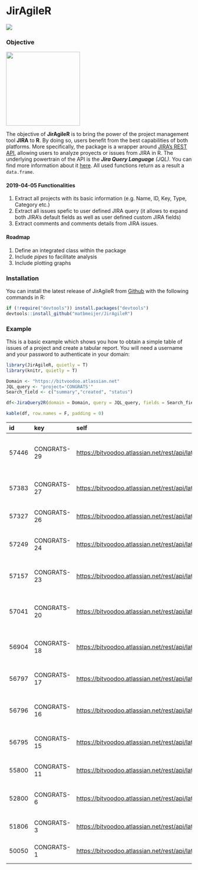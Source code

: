 JirAgileR
================

<img src="https://travis-ci.org/matbmeijer/JirAgileR.svg?branch=master"/>

### Objective

<img src="https://www.atlassian.com/dam/jcr:e33efd9e-e0b8-4d61-a24d-68a48ef99ed5/Jira%20Software@2x-blue.png" position="right" width="200"/>

The objective of **JirAgileR** is to bring the power of the project
management tool **JIRA** to **R**. By doing so, users benefit from the
best capabilities of both platforms. More specifically, the package is a
wrapper around [JIRA’s REST
API](https://developer.atlassian.com/server/jira/platform/rest-apis/),
allowing users to analyze proyects or issues from JIRA in R. The
underlying powertrain of the API is the ***Jira Query Language** (JQL)*.
You can find more information about it
[here](https://confluence.atlassian.com/jiracore/blog/2015/07/search-jira-like-a-boss-with-jql).
All used functions return as a result a `data.frame`.

#### 2019-04-05 Functionalities

1.  Extract all projects with its basic information (e.g. Name, ID, Key,
    Type, Category etc.)
2.  Extract all issues spefic to user defined JIRA query (it allows to
    expand both JIRA’s default fields as well as user defined custom
    JIRA fields)
3.  Extract comments and comments details from JIRA issues.

#### Roadmap

1.  Define an integrated class within the package
2.  Include *pipes* to facilitate analysis
3.  Include plotting graphs

### Installation

You can install the latest release of JirAgileR from
[Github](https://github.com/matbmeijer/JirAgileR) with the following
commands in R:

``` r
if (!require("devtools")) install.packages("devtools")
devtools::install_github("matbmeijer/JirAgileR")
```

### Example

This is a basic example which shows you how to obtain a simple table of
issues of a project and create a tabular report. You will need a
username and your password to authenticate in your domain:

``` r
library(JirAgileR, quietly = T)
library(knitr, quietly = T)

Domain <- "https://bitvoodoo.atlassian.net"
JQL_query <- "project='CONGRATS'"
Search_field <- c("summary","created", "status")

df<-JiraQuery2R(domain = Domain, query = JQL_query, fields = Search_field)

kable(df, row.names = F, padding = 0)
```

| id    | key         | self                                                          | summary                                                        | created    | status      |
| :---- | :---------- | :------------------------------------------------------------ | :------------------------------------------------------------- | :--------- | :---------- |
| 57446 | CONGRATS-29 | <https://bitvoodoo.atlassian.net/rest/api/latest/issue/57446> | Display issue of standard profile picture in Internet Explorer | 2019-03-25 | In Progress |
| 57383 | CONGRATS-27 | <https://bitvoodoo.atlassian.net/rest/api/latest/issue/57383> | Congrats - Define performance tests                            | 2019-02-04 | Open        |
| 57327 | CONGRATS-26 | <https://bitvoodoo.atlassian.net/rest/api/latest/issue/57327> | Congrats Data Center Checklist                                 | 2018-11-07 | Closed      |
| 57249 | CONGRATS-24 | <https://bitvoodoo.atlassian.net/rest/api/latest/issue/57249> | Congrats for Confluence Data Center compatibility              | 2018-09-12 | In Progress |
| 57157 | CONGRATS-23 | <https://bitvoodoo.atlassian.net/rest/api/latest/issue/57157> | If max entries is above 100 user icons overlap with Congrats   | 2018-07-03 | Closed      |
| 57041 | CONGRATS-20 | <https://bitvoodoo.atlassian.net/rest/api/latest/issue/57041> | “You already congratulated” message missing after refresh      | 2018-03-19 | Closed      |
| 56904 | CONGRATS-18 | <https://bitvoodoo.atlassian.net/rest/api/latest/issue/56904> | Add a dialogue for users that urges them to fill in dates      | 2017-12-05 | Closed      |
| 56797 | CONGRATS-17 | <https://bitvoodoo.atlassian.net/rest/api/latest/issue/56797> | Synchronisation with the //Seibert/Media CUP                   | 2017-09-26 | Open        |
| 56796 | CONGRATS-16 | <https://bitvoodoo.atlassian.net/rest/api/latest/issue/56796> | Add an Interface to configure the sync fields                  | 2017-09-26 | Open        |
| 56795 | CONGRATS-15 | <https://bitvoodoo.atlassian.net/rest/api/latest/issue/56795> | Synchronisation with the Communardo UPP                        | 2017-09-26 | Open        |
| 55800 | CONGRATS-11 | <https://bitvoodoo.atlassian.net/rest/api/latest/issue/55800> | Display of age for birthday configurable                       | 2017-04-05 | Closed      |
| 52800 | CONGRATS-6  | <https://bitvoodoo.atlassian.net/rest/api/latest/issue/52800> | Do not display inactive users in Congrats Macro                | 2016-11-24 | Closed      |
| 51806 | CONGRATS-3  | <https://bitvoodoo.atlassian.net/rest/api/latest/issue/51806> | Incomplete rendering if placed in tabs                         | 2016-10-21 | Closed      |
| 50050 | CONGRATS-1  | <https://bitvoodoo.atlassian.net/rest/api/latest/issue/50050> | Display current event in the center                            | 2016-08-09 | Closed      |
